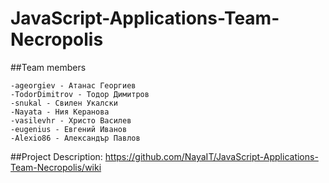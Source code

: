 # JavaScript-Applications-Team-Necropolis

##Team members

  	-ageorgiev - Атанас Георгиев
  	-TodorDimitrov - Тодор Димитров
  	-snukal - Свилен Укалски
  	-Nayata - Ния Керанова
  	-vasilevhr - Христо Василев
  	-eugenius - Евгений Иванов
  	-Alexio86 - Александър Павлов
  	
##Project Description:
https://github.com/NayaIT/JavaScript-Applications-Team-Necropolis/wiki

